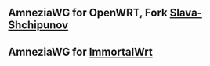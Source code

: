 AmneziaWG for OpenWRT, Fork [Slava-Shchipunov](https://github.com/Slava-Shchipunov/awg-openwrt)
--------------------------
AmneziaWG for [ImmortalWrt](https://github.com/samara15321/awg-immortalwrt/releases)
--------------------------
